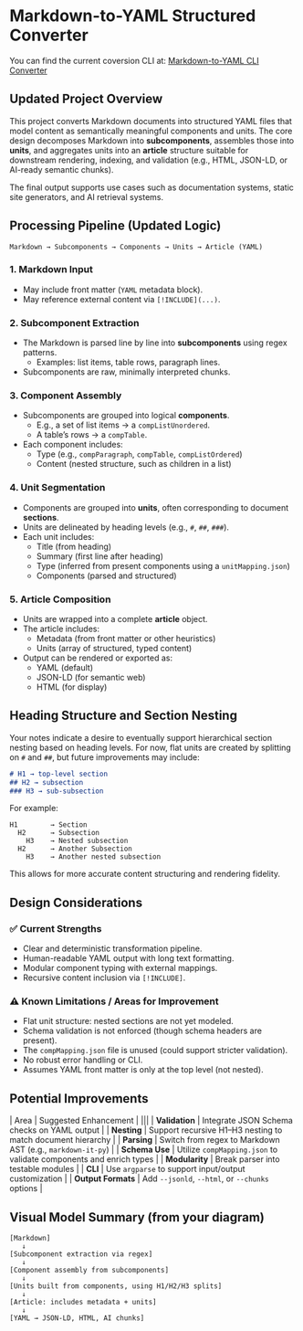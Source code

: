 # **Markdown-to-YAML Structured Converter**

You can find the current coversion CLI at:
[Markdown-to-YAML CLI Converter](md-to-yaml-cli/README.md)

## **Updated Project Overview**

This project converts Markdown documents into structured YAML files that model content as semantically meaningful components and units. The core design decomposes Markdown into **subcomponents**, assembles those into **units**, and aggregates units into an **article** structure suitable for downstream rendering, indexing, and validation (e.g., HTML, JSON-LD, or AI-ready semantic chunks).

The final output supports use cases such as documentation systems, static site generators, and AI retrieval systems.



## **Processing Pipeline (Updated Logic)**

```
Markdown → Subcomponents → Components → Units → Article (YAML)
```

### 1. **Markdown Input**
- May include front matter (`YAML` metadata block).
- May reference external content via `[!INCLUDE](...)`.

### 2. **Subcomponent Extraction**
- The Markdown is parsed line by line into **subcomponents** using regex patterns.
  - Examples: list items, table rows, paragraph lines.
- Subcomponents are raw, minimally interpreted chunks.

### 3. **Component Assembly**
- Subcomponents are grouped into logical **components**.
  - E.g., a set of list items → a `compListUnordered`.
  - A table’s rows → a `compTable`.
- Each component includes:
  - Type (e.g., `compParagraph`, `compTable`, `compListOrdered`)
  - Content (nested structure, such as children in a list)

### 4. **Unit Segmentation**
- Components are grouped into **units**, often corresponding to document **sections**.
- Units are delineated by heading levels (e.g., `#`, `##`, `###`).
- Each unit includes:
  - Title (from heading)
  - Summary (first line after heading)
  - Type (inferred from present components using a `unitMapping.json`)
  - Components (parsed and structured)

### 5. **Article Composition**
- Units are wrapped into a complete **article** object.
- The article includes:
  - Metadata (from front matter or other heuristics)
  - Units (array of structured, typed content)
- Output can be rendered or exported as:
  - YAML (default)
  - JSON-LD (for semantic web)
  - HTML (for display)



## **Heading Structure and Section Nesting**

Your notes indicate a desire to eventually support hierarchical section nesting based on heading levels. For now, flat units are created by splitting on `#` and `##`, but future improvements may include:

```markdown
# H1 → top-level section
## H2 → subsection
### H3 → sub-subsection
```

For example:

```
H1        → Section
  H2      → Subsection
    H3    → Nested subsection
  H2      → Another Subsection
    H3    → Another nested subsection
```

This allows for more accurate content structuring and rendering fidelity.



## **Design Considerations**

### ✅ Current Strengths
- Clear and deterministic transformation pipeline.
- Human-readable YAML output with long text formatting.
- Modular component typing with external mappings.
- Recursive content inclusion via `[!INCLUDE]`.

### ⚠️ Known Limitations / Areas for Improvement
- Flat unit structure: nested sections are not yet modeled.
- Schema validation is not enforced (though schema headers are present).
- The `compMapping.json` file is unused (could support stricter validation).
- No robust error handling or CLI.
- Assumes YAML front matter is only at the top level (not nested).



## **Potential Improvements**
| Area | Suggested Enhancement |
|||
| **Validation** | Integrate JSON Schema checks on YAML output |
| **Nesting** | Support recursive H1–H3 nesting to match document hierarchy |
| **Parsing** | Switch from regex to Markdown AST (e.g., `markdown-it-py`) |
| **Schema Use** | Utilize `compMapping.json` to validate components and enrich types |
| **Modularity** | Break parser into testable modules |
| **CLI** | Use `argparse` to support input/output customization |
| **Output Formats** | Add `--jsonld`, `--html`, or `--chunks` options |



## **Visual Model Summary (from your diagram)**

```
[Markdown] 
   ↓
[Subcomponent extraction via regex] 
   ↓
[Component assembly from subcomponents] 
   ↓
[Units built from components, using H1/H2/H3 splits]
   ↓
[Article: includes metadata + units]
   ↓
[YAML → JSON-LD, HTML, AI chunks]
```
